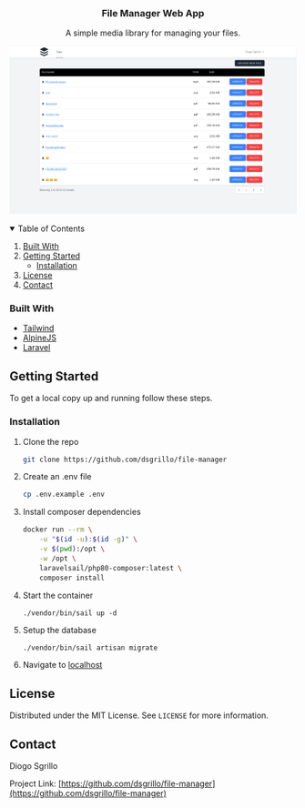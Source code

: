 
<!-- PROJECT LOGO -->
<br />

<p align="center">
  
  <h3 align="center">File Manager Web App</h3>

  <p align="center">
    A simple media library for managing your files.
  </p>
  
  <img src="./github/Screenshot.png" alt="Screenshot" />
</p>

<!-- TABLE OF CONTENTS -->
<details open="open">
  <summary>Table of Contents</summary>
  <ol>
    <li><a href="#built-with">Built With</a></li>
    <li>
      <a href="#getting-started">Getting Started</a>
      <ul>
        <li><a href="#installation">Installation</a></li>
      </ul>
    </li>
    <li><a href="#license">License</a></li>
    <li><a href="#contact">Contact</a></li>
  </ol>
</details>

### Built With

* [Tailwind](https://tailwindcss.com/)
* [AlpineJS](https://github.com/alpinejs/alpine)
* [Laravel](https://laravel.com)



<!-- GETTING STARTED -->
## Getting Started

To get a local copy up and running follow these steps.


### Installation

1. Clone the repo
   ```sh
   git clone https://github.com/dsgrillo/file-manager
   ```
2. Create an .env file
   ```sh
   cp .env.example .env
   ```
3. Install composer dependencies
   ```sh
   docker run --rm \
       -u "$(id -u):$(id -g)" \
       -v $(pwd):/opt \
       -w /opt \
       laravelsail/php80-composer:latest \
       composer install
   ```
4. Start the container
   ```ssh
   ./vendor/bin/sail up -d
   ```
4. Setup the database
   ```sh
   ./vendor/bin/sail artisan migrate
   ```
5. Navigate to [localhost](http://localhost)

<!-- LICENSE -->
## License

Distributed under the MIT License. See `LICENSE` for more information.

<!-- CONTACT -->
## Contact

Diogo Sgrillo

Project Link: [https://github.com/dsgrillo/file-manager](https://github.com/dsgrillo/file-manager)
